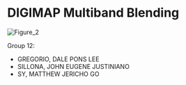 # DIGIMAP Multiband Blending
 
![Figure_2](https://user-images.githubusercontent.com/69558553/232886828-48fa8b85-9d88-452d-b38e-600d79f4c3db.png)

Group 12:
- GREGORIO, DALE PONS LEE
- SILLONA, JOHN EUGENE JUSTINIANO
- SY, MATTHEW JERICHO GO
